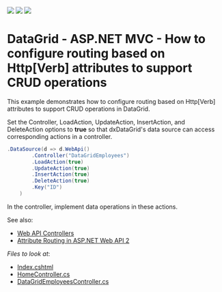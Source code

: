 <!-- default badges list -->
![](https://img.shields.io/endpoint?url=https://codecentral.devexpress.com/api/v1/VersionRange/230453554/19.2.5%2B)
[![](https://img.shields.io/badge/Open_in_DevExpress_Support_Center-FF7200?style=flat-square&logo=DevExpress&logoColor=white)](https://supportcenter.devexpress.com/ticket/details/T848628)
[![](https://img.shields.io/badge/📖_How_to_use_DevExpress_Examples-e9f6fc?style=flat-square)](https://docs.devexpress.com/GeneralInformation/403183)
<!-- default badges end -->
# DataGrid - ASP.NET MVC - How to configure routing based on Http[Verb] attributes to support CRUD operations

This example demonstrates how to configure routing based on Http[Verb] attributes to support CRUD operations in DataGrid.

Set the Controller, LoadAction, UpdateAction, InsertAction, and DeleteAction options to **true** so that dxDataGrid's data source can access corresponding actions in a controller.

```CS
.DataSource(d => d.WebApi()
        .Controller("DataGridEmployees")
        .LoadAction(true)
        .UpdateAction(true)
        .InsertAction(true)
        .DeleteAction(true)
        .Key("ID")
    )
```

In the controller, implement data operations in these actions.

See also:
* [Web API Controllers](https://docs.devexpress.com/DevExtremeAspNetMvc/401315/concepts/bind-controls-to-data/controllers#web-api-controllers)
* [Attribute Routing in ASP.NET Web API 2](https://docs.microsoft.com/en-us/aspnet/web-api/overview/web-api-routing-and-actions/attribute-routing-in-web-api-2)

<!-- default file list -->
*Files to look at*:

* [Index.cshtml](./CS/SampleProject/SampleProject/Views/Home/Index.cshtml)
* [HomeController.cs](./CS/SampleProject/SampleProject/Controllers/HomeController.cs)
* [DataGridEmployeesController.cs](./CS/SampleProject/SampleProject/Controllers/DataGridEmployeesController.cs)

<!-- default file list end -->
